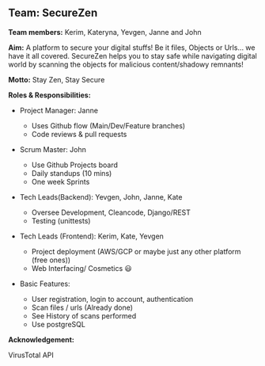 ## Team: SecureZen

**Team members:** Kerim, Kateryna, Yevgen, Janne and John

**Aim:** A platform to secure your digital stuffs!
    Be it files, Objects or Urls... we have it all covered.
    SecureZen helps you to stay safe while navigating digital world by
    scanning the objects for malicious content/shadowy remnants!

**Motto:** Stay Zen, Stay Secure

**Roles & Responsibilities:**

* Project Manager: Janne
    + Uses Github flow (Main/Dev/Feature branches)
    + Code reviews & pull requests
                 
* Scrum Master: John
    + Use Github Projects board
    + Daily standups (10 mins)
    + One week Sprints

* Tech Leads(Backend): Yevgen, John, Janne, Kate
    + Oversee Development, Cleancode, Django/REST
    + Testing (unittests)

* Tech Leads (Frontend): Kerim, Kate, Yevgen
    + Project deployment (AWS/GCP or maybe just any other platform (free ones))
    + Web Interfacing/ Cosmetics :smiley:

* Basic Features:
    + User registration, login to account, authentication
    + Scan files / urls (Already done)
    + See History of scans performed
    + Use postgreSQL

**Acknowledgement:**

VirusTotal API

